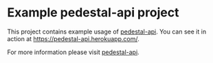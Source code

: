 # Example pedestal-api project

This project contains example usage of [pedestal-api](https://github.com/oliyh/pedestal-api/).
You can see it in action at https://pedestal-api.herokuapp.com/.

For more information please visit [pedestal-api](https://github.com/oliyh/pedestal-api/).
